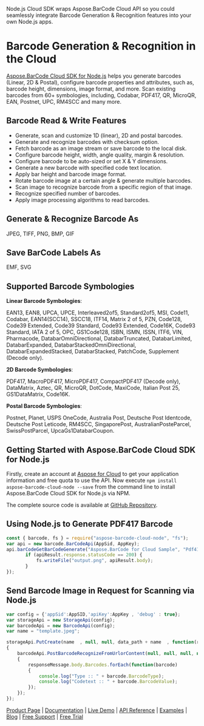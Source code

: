Node.js Cloud SDK wraps Aspose.BarCode Cloud API so you could seamlessly integrate Barcode Generation & Recognition features into your own Node.js apps.

# Barcode Generation & Recognition in the Cloud

[Aspose.BarCode Cloud SDK for Node.js](https://products.aspose.cloud/barcode/nodejs) helps you generate barcodes (Linear, 2D & Postal), configure barcode properties and attributes, such as, barcode height, dimensions, image format, and more. Scan existing barcodes from 60+ symbologies, including, Codabar, PDF417, QR, MicroQR, EAN, Postnet, UPC, RM4SCC and many more.

## Barcode Read & Write Features

- Generate, scan and customize 1D (linear), 2D and postal barcodes.
- Generate and recognize barcodes with checksum option.
- Fetch barcode as an image stream or save barcode to the local disk.
- Configure barcode height, width, angle quality, margin & resolution.
- Configure barcode to be auto-sized or set X & Y dimensions.
- Generate a new barcode with specified code text location.
- Apply bar height and barcode image format.
- Rotate barcode image at a certain angle & generate multiple barcodes.
- Scan image to recognize barcode from a specific region of that image.
- Recognize specified number of barcodes.
- Apply image processing algorithms to read barcodes.

## Generate & Recognize Barcode As

JPEG, TIFF, PNG, BMP, GIF

## Save BarCode Labels As

EMF, SVG

## Supported Barcode Symbologies

**Linear Barcode Symbologies**:

EAN13, EAN8, UPCA, UPCE, Interleaved2of5, Standard2of5, MSI, Code11, Codabar, EAN14(SCC14), SSCC18, ITF14, Matrix 2 of 5, PZN, Code128, Code39 Extended, Code39 Standard, Code93 Extended, Code16K, Code93 Standard, IATA 2 of 5, OPC, GS1Code128, ISBN, ISMN, ISSN, ITF6, VIN, Pharmacode, DatabarOmniDirectional, DatabarTruncated, DatabarLimited, DatabarExpanded, DatabarStackedOmniDirectional, DatabarExpandedStacked, DatabarStacked, PatchCode, Supplement (Decode only).

**2D Barcode Symbologies**:

PDF417, MacroPDF417, MicroPDF417, CompactPDF417 (Decode only), DataMatrix, Aztec, QR, MicroQR, DotCode, MaxiCode, Italian Post 25, GS1DataMatrix, Code16K.

**Postal Barcode Symbologies**:

Postnet, Planet, USPS OneCode, Australia Post, Deutsche Post Identcode, Deutsche Post Leticode, RM4SCC, SingaporePost, AustralianPosteParcel, SwissPostParcel, UpcaGs1DatabarCoupon.

## Getting Started with Aspose.BarCode Cloud SDK for Node.js

Firstly, create an account at [Aspose for Cloud](https://dashboard.aspose.cloud/#/apps) to get your application information and free quota to use the API. Now execute `npm install aspose-barcode-cloud-node --save` from the command line to install Aspose.BarCode Cloud SDK for Node.js via NPM.

The complete source code is available at [GitHub Repository](https://github.com/aspose-barcode-cloud/aspose-barcode-cloud-node).

## Using Node.js to Generate PDF417 Barcode

```js
const { barcode, fs } = require("aspose-barcode-cloud-node", "fs");
var api = new barcode.BarCodeApi(AppSid, AppKey);
api.barCodeGetBarCodeGenerate("Aspose.BarCode for Cloud Sample", "Pdf417", "png").then((apiResult) => {
       if (apiResult.response.statusCode == 200) {
           fs.writeFile("output.png", apiResult.body);
       }
});
```

## Send Barcode Image in Request for Scanning via Node.js

```js
var config = {'appSid':AppSID,'apiKey':AppKey , 'debug' : true};
var storageApi = new StorageApi(config);
var barcodeApi = new BarcodeApi(config);
var name = "template.jpeg";

storageApi.PutCreate(name  , null, null, data_path + name  , function(responseMessage) 
{
	barcodeApi.PostBarcodeRecognizeFromUrlorContent(null, null, null, null, null, data_path + name, function(responseMessage) 
	{
		responseMessage.body.Barcodes.forEach(function(barcode)
		{
			console.log("Type :: " + barcode.BarcodeType);
			console.log("Codetext :: " + barcode.BarcodeValue);
		});
	});
});
```

[Product Page](https://products.aspose.cloud/barcode/nodejs) | [Documentation](https://docs.aspose.cloud/display/barcodecloud/Home) | [Live Demo](https://products.aspose.app/barcode/family) | [API Reference](https://apireference.aspose.cloud/barcode/) | [Examples](https://github.com/aspose-barcode-cloud/aspose-barcode-cloud-node) | [Blog](https://blog.aspose.cloud/category/barcode/) | [Free Support](https://forum.aspose.cloud/c/barcode) | [Free Trial](https://dashboard.aspose.cloud/#/apps)
